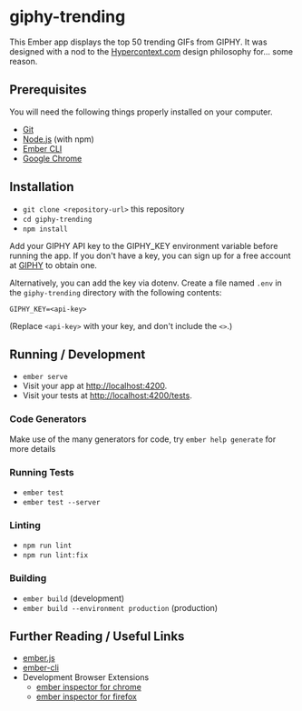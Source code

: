 # giphy-trending

This Ember app displays the top 50 trending GIFs from GIPHY. It was designed with a nod to the [Hypercontext.com](https://hypercontext.com/) design philosophy for... some reason.

## Prerequisites

You will need the following things properly installed on your computer.

* [Git](https://git-scm.com/)
* [Node.js](https://nodejs.org/) (with npm)
* [Ember CLI](https://cli.emberjs.com/release/)
* [Google Chrome](https://google.com/chrome/)

## Installation

* `git clone <repository-url>` this repository
* `cd giphy-trending`
* `npm install`

Add your GIPHY API key to the GIPHY_KEY environment variable before running the app. If you don't have a key, you can sign up for a free account at [GIPHY](https://developers.giphy.com/docs/api/#quick-start-guide) to obtain one.

Alternatively, you can add the key via dotenv. Create a file named `.env` in the `giphy-trending` directory with the following contents:

    GIPHY_KEY=<api-key>

(Replace `<api-key>` with your key, and don't include the `<>`.)
  
## Running / Development

* `ember serve`
* Visit your app at [http://localhost:4200](http://localhost:4200).
* Visit your tests at [http://localhost:4200/tests](http://localhost:4200/tests).

### Code Generators

Make use of the many generators for code, try `ember help generate` for more details

### Running Tests

* `ember test`
* `ember test --server`

### Linting

* `npm run lint`
* `npm run lint:fix`

### Building

* `ember build` (development)
* `ember build --environment production` (production)

## Further Reading / Useful Links

* [ember.js](https://emberjs.com/)
* [ember-cli](https://cli.emberjs.com/release/)
* Development Browser Extensions
  * [ember inspector for chrome](https://chrome.google.com/webstore/detail/ember-inspector/bmdblncegkenkacieihfhpjfppoconhi)
  * [ember inspector for firefox](https://addons.mozilla.org/en-US/firefox/addon/ember-inspector/)
